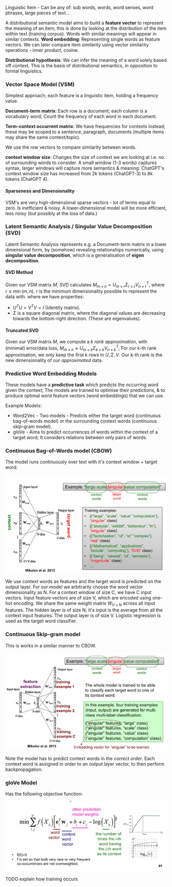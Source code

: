 Linguistic Item - Can be any of: sub words, words, word senses, word phrases, large pieces of text...

A distributional semantic model aims to build a **feature vector** to represent the meaning of an item; this is done by looking at the distribution of the item within text (training corpus). Words with similar meanings will appear in similar contexts.
**Word embedding**: Representing single words as feature vectors.
We can later compare item similarity using vector similarity operations - inner product, cosine.

**Distributional hypothesis**: We can infer the meaning of a word solely based off context. This is the basis of distributional semantics, in opposition to formal linguistics.

### Vector Space Model (VSM)
Simplest approach; each feature is a linguistic item, holding a frequency value.

**Document-term matrix**: Each row is a document; each column is a vocabulary word; Count the frequency of each word in each document.

**Term-context occurrent matrix**: We have frequencies for contexts instead; these may be scoped to a sentence, paragraph, documents (multiple items may share the same context/topic). 

We use the row vectors to compare similarity between words. 

**context window size**: Changes the size of context we are looking at i.e. no. of surrounding words to consider. A small window (1-3 words) captures syntax, larger windows will capture more semantics & meaning. ChatGPT's context window size has increased from 2k tokens (ChatGPT-3) to 8k tokens (ChatGPT 4).

#### Sparseness and Dimensionality
VSM's are very high-dimensional sparse vectors - lot of terms equal to zero. Is inefficient & noisy. A lower-dimensional model will be more efficient, less noisy (but possibly at the loss of data.)

### Latent Semantic Analysis / Singular Value Decomposition (SVD)

Latent Semantic Analysis represents e.g. a Document-term matrix in a lower dimensional form, by (somehow) revealing relationships numerically, using **singular value decomposition**, which is a generalisation of **eigen decomposition**.

#### SVD Method 
Given our VSM matrix $M$, SVD calculates $M_{m\times n} = U_{m\times r}\Sigma_{r\times r} V_{n\times r}^T$, where $r\leq\min(m,n)$. $r$ is the minimum dimensionality possible to represent the data with.
where we have properties:
- $U^TU=V^TV=I$ (Identity matrix). 
- $\Sigma$ is a square diagonal matrix, where the diagonal values are decreasing towards the bottom-right direction. (These are eigenvalues).

#### Truncated SVD
Given our VSM matrix $M$, we compute a *k rank approximation*, with (minimal) error/data loss, $M_{m\times n} \approx U_{m\times k}\Sigma_{k\times k} V_{n\times k}^T$; 
For our k-th rank approximation, we only keep the first k rows in $U,\Sigma,V$. Our k-th rank is the new dimensionality of our *approximated* data.


### Predictive Word Embedding Models

These models have a **predictive task** which predicts the occurring word given the context; The models are trained to optimise their predictions, & to produce optimal word feature vectors (word embeddings) that we can use.

Example Models:
- Word2Vec - Two models - Predicts either the target word (continuous bag-of-words model) or the surrounding context words (continuous skip-gram model).
- gloVe - Aims to predict occurrences of words within the context of a target word; It considers relations between only pairs of words.

### Continuous Bag-of-Words model (CBOW)

The model runs continuously over text with it's context window + target word:

![](misc/Pasted%20image%2020231021193753.png)

We use context words as features and the target word is predicted on the output layer.
For our model we arbitrarily choose the word vector dimensionality as N.
For a context window of size C, we have C input vectors.
Input feature vectors are of size V, which are encoded using one-hot encoding.
We share the same weight matrix $W_{V\times N}$ across all input features.
The hidden layer is of size N; it's input is the average from all the context input features.
The output layer is of size V. Logistic regression is used as the target word classifier.


### Continuous Skip-gram model
This is works in a similar manner to CBOW.

![](misc/Pasted%20image%2020231021195112.png)

Note the model has to predict context words in the *correct order*.
Each context word is assigned in order to an output layer vector, to then perform backpropagation.

### gloVe Model

Has the following objective function:

![](misc/Pasted%20image%2020231021201522.png)

TODO explain how training occurs